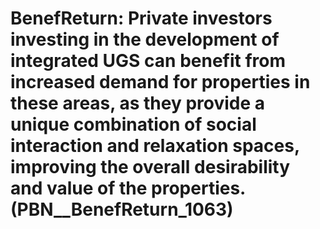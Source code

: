 # BenefReturn: __Private investors investing in the development of integrated UGS can benefit from increased demand for properties in these areas, as they provide a unique combination of social interaction and relaxation spaces, improving the overall desirability and value of the properties.__ (PBN__BenefReturn_1063)


